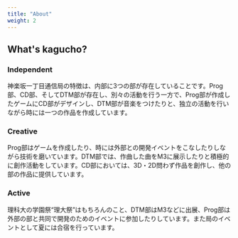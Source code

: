 ```yaml
---
title: "About"
weight: 2
---
```


## What's kagucho?
### Independent
神楽坂一丁目通信局の特徴は、内部に3つの部が存在していることです。Prog部、CD部、そしてDTM部が存在し、別々の活動を行う一方で、Prog部が作成したゲームにCD部がデザインし、DTM部が音楽をつけたりと、独立の活動を行いながら時には一つの作品を作成しています。

### Creative
Prog部はゲームを作成したり、時には外部との開発イベントをこなしたりしながら技術を磨いています。DTM部では、作曲した曲をM3に展示したりと積極的に創作活動をしています。CD部においては、3D・2D問わず作品を創作し、他の部の作品に提供しています。

### Active
理科大の学園祭“理大祭”はもちろんのこと、DTM部はM3などに出展、Prog部は外部の部と共同で開発のためのイベントに参加したりしています。また局のイベントとして夏には合宿を行っています。
